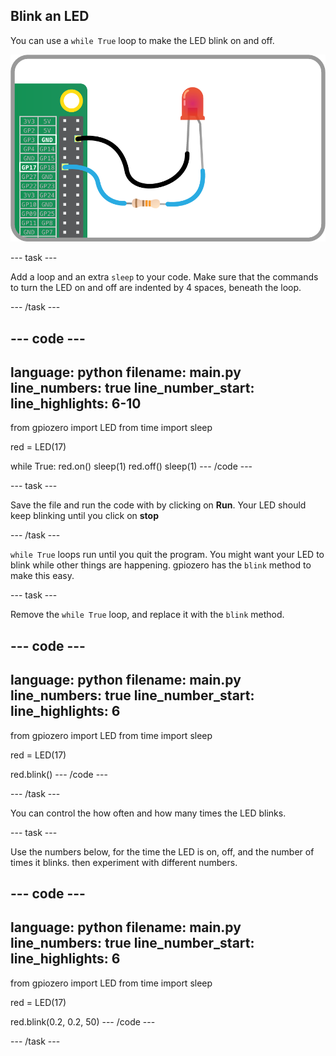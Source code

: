 ## Blink an LED

You can use a `while True` loop to make the LED blink on and off.

![An LED and resistor connected from GPIO 17 to GND on the Raspberry Pi](images/led-gpio17.png)


--- task ---

Add a loop and an extra `sleep` to your code. Make sure that the commands to turn the LED on and off are indented by 4 spaces, beneath the loop.

--- /task ---

--- code ---
---
language: python
filename: main.py
line_numbers: true
line_number_start: 
line_highlights: 6-10
---
from gpiozero import LED
from time import sleep

red = LED(17)

while True:
    red.on()
    sleep(1)
    red.off()
    sleep(1)
--- /code ---

--- task ---

Save the file and run the code with by clicking on **Run**. Your LED should keep blinking until you click on **stop**

--- /task ---

`while True` loops run until you quit the program. You might want your LED to blink while other things are happening. gpiozero has the `blink` method to make this easy.

--- task ---

Remove the `while True` loop, and replace it with the `blink` method.

--- code ---
---
language: python
filename: main.py
line_numbers: true
line_number_start: 
line_highlights: 6
---
from gpiozero import LED
from time import sleep

red = LED(17)

red.blink()
--- /code ---

--- /task ---

You can control the how often and how many times the LED blinks.

--- task ---

Use the numbers below, for the time the LED is on, off, and the number of times it blinks. then experiment with different numbers.

--- code ---
---
language: python
filename: main.py
line_numbers: true
line_number_start: 
line_highlights: 6
---
from gpiozero import LED
from time import sleep

red = LED(17)

red.blink(0.2, 0.2, 50)
--- /code ---

--- /task ---